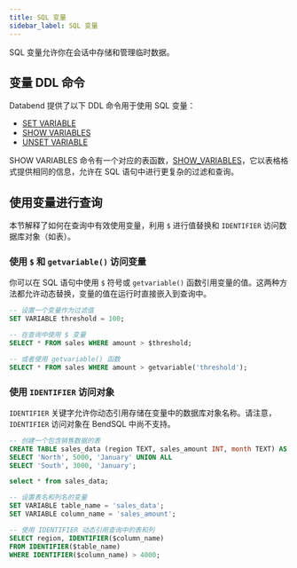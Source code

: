 ```yaml
---
title: SQL 变量
sidebar_label: SQL 变量
---
```


SQL 变量允许你在会话中存储和管理临时数据。

## 变量 DDL 命令

Databend 提供了以下 DDL 命令用于使用 SQL 变量：

- [SET VARIABLE](../10-sql-commands/00-ddl/15-variable/set-variable.md)
- [SHOW VARIABLES](../10-sql-commands/00-ddl/15-variable/show-variables.md)
- [UNSET VARIABLE](../10-sql-commands/00-ddl/15-variable/unset-variable.md)

SHOW VARIABLES 命令有一个对应的表函数，[SHOW_VARIABLES](../20-sql-functions/17-table-functions/show-variables.md)，它以表格格式提供相同的信息，允许在 SQL 语句中进行更复杂的过滤和查询。

## 使用变量进行查询

本节解释了如何在查询中有效使用变量，利用 `$` 进行值替换和 `IDENTIFIER` 访问数据库对象（如表）。

### 使用 `$` 和 `getvariable()` 访问变量

你可以在 SQL 语句中使用 `$` 符号或 `getvariable()` 函数引用变量的值。这两种方法都允许动态替换，变量的值在运行时直接嵌入到查询中。

```sql title='示例:'
-- 设置一个变量作为过滤值
SET VARIABLE threshold = 100;

-- 在查询中使用 $ 变量
SELECT * FROM sales WHERE amount > $threshold;

-- 或者使用 getvariable() 函数
SELECT * FROM sales WHERE amount > getvariable('threshold');
```

### 使用 `IDENTIFIER` 访问对象

`IDENTIFIER` 关键字允许你动态引用存储在变量中的数据库对象名称。请注意，`IDENTIFIER` 访问对象在 BendSQL 中尚不支持。

```sql title='示例:'
-- 创建一个包含销售数据的表
CREATE TABLE sales_data (region TEXT, sales_amount INT, month TEXT) AS 
SELECT 'North', 5000, 'January' UNION ALL
SELECT 'South', 3000, 'January';

select * from sales_data;

-- 设置表名和列名的变量
SET VARIABLE table_name = 'sales_data';
SET VARIABLE column_name = 'sales_amount';

-- 使用 IDENTIFIER 动态引用查询中的表和列
SELECT region, IDENTIFIER($column_name) 
FROM IDENTIFIER($table_name) 
WHERE IDENTIFIER($column_name) > 4000;
```